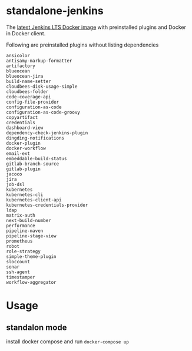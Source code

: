 # standalone-jenkins
The [latest Jenkins LTS Docker image](https://www.jenkins.io/changelog-stable/) with preinstalled plugins and Docker in Docker client.


Following are preinstalled plugins without listing dependencies
```
ansicolor
antisamy-markup-formatter
artifactory
blueocean
blueocean-jira
build-name-setter
cloudbees-disk-usage-simple
cloudbees-folder
code-coverage-api
config-file-provider
configuration-as-code
configuration-as-code-groovy
copyartifact
credentials
dashboard-view
dependency-check-jenkins-plugin
dingding-notifications
docker-plugin
docker-workflow
email-ext
embeddable-build-status
gitlab-branch-source
gitlab-plugin
jacoco
jira
job-dsl
kubernetes
kubernetes-cli
kubernetes-client-api
kubernetes-credentials-provider
ldap
matrix-auth
next-build-number
performance
pipeline-maven
pipeline-stage-view
prometheus
robot
role-strategy
simple-theme-plugin
sloccount
sonar
ssh-agent
timestamper
workflow-aggregator
```

# Usage

## standalon mode
install docker compose and run `docker-compose up`
